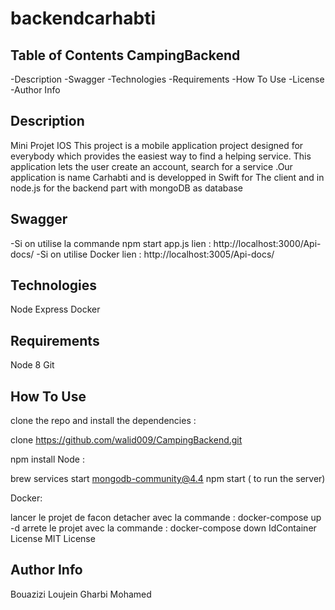 # backendcarhabti
## Table of Contents CampingBackend
-Description
-Swagger
-Technologies
-Requirements
-How To Use
-License
-Author Info

## Description
Mini Projet IOS This project is a mobile application project designed for everybody which provides the easiest way to find a helping service. This application lets the user create an account, search for a service .Our application is name Carhabti and is developped in Swift for The client and in node.js for the backend part with mongoDB as database
## Swagger
-Si on utilise la commande npm start app.js lien : http://localhost:3000/Api-docs/
-Si on utilise Docker lien : http://localhost:3005/Api-docs/
## Technologies
Node
Express
Docker

## Requirements
Node 8
Git

## How To Use
clone the repo and install the dependencies :

clone https://github.com/walid009/CampingBackend.git

npm install
Node :

brew services start mongodb-community@4.4
npm start ( to run the server)

Docker:

lancer le projet de facon detacher avec la commande : docker-compose up -d
arrete le projet avec la commande : docker-compose down IdContainer
License
MIT License

## Author Info
Bouazizi Loujein
Gharbi Mohamed

